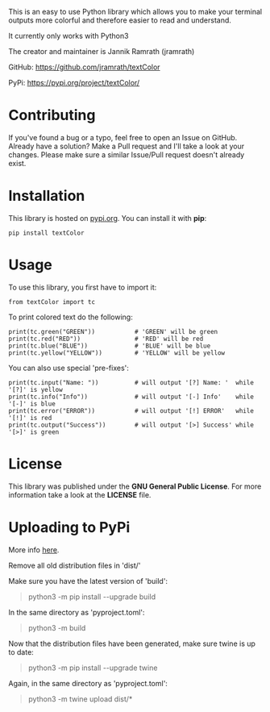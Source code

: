 This is an easy to use Python library which allows you to make your terminal outputs more colorful and therefore easier to read and understand.

It currently only works with Python3

The creator and maintainer is Jannik Ramrath (jramrath)

GitHub: https://github.com/jramrath/textColor

PyPi: https://pypi.org/project/textColor/


# Contributing

If you've found a bug or a typo, feel free to open an Issue on GitHub. Already have a solution? Make a Pull request and I'll take a look at your changes. Please make sure a similar Issue/Pull request doesn't already exist.


# Installation

This library is hosted on [pypi.org](https://pypi.org/project/textColor/). You can install it with **pip**:

`pip install textColor`


# Usage

To use this library, you first have to import it:
```
from textColor import tc
```

To print colored text do the following:
```
print(tc.green("GREEN"))           # 'GREEN' will be green
print(tc.red("RED"))               # 'RED' will be red
print(tc.blue("BLUE"))             # 'BLUE' will be blue
print(tc.yellow("YELLOW"))         # 'YELLOW' will be yellow
```

You can also use special 'pre-fixes':
```
print(tc.input("Name: "))          # will output '[?] Name: '  while '[?]' is yellow
print(tc.info("Info"))             # will output '[-] Info'    while '[-]' is blue
print(tc.error("ERROR"))           # will output '[!] ERROR'   while '[!]' is red
print(tc.output("Success"))        # will output '[>] Success' while '[>]' is green
```



# License

This library was published under the **GNU General Public License**. For more information take a look at the **LICENSE** file.


# Uploading to PyPi

More info [here](https://packaging.python.org/en/latest/tutorials/packaging-projects/).

Remove all old distribution files in 'dist/'

Make sure you have the latest version of 'build':

> python3 -m pip install --upgrade build

In the same directory as 'pyproject.toml':

> python3 -m build

Now that the distribution files have been generated, make sure twine is up to date:

> python3 -m pip install --upgrade twine

Again, in the same directory as 'pyproject.toml':

> python3 -m twine upload dist/*



